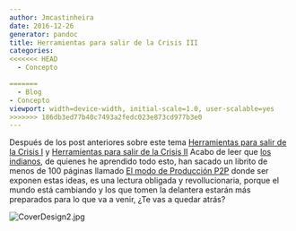 ```yaml
---
author: Jmcastinheira
date: 2016-12-26
generator: pandoc
title: Herramientas para salir de la Crisis III
categories:
<<<<<<< HEAD
  - Concepto

=======
  - Blog
- Concepto
viewport: width=device-width, initial-scale=1.0, user-scalable=yes
>>>>>>> 186db3ed77b40c7493a2fedc023e873cd977b3e0
---
```




Después de los post anteriores sobre este tema [Herramientas para salir
de la Crisis
I](http://www.entelequia.info/herramientas-para-salir-de-la-crisis-i) y
[Herramientas para salir de la Crisis
II](http://www.entelequia.info/herramientas-para-salir-de-la-crisis-ii)
Acabo de leer que [los indianos](http://lasindias.org), de quienes he
aprendido todo esto, han sacado un librito de menos de 100 páginas
llamado [El modo de Producción
P2P](http://lasindias.org/el-modo-de-produccion-p2p/) donde ser exponen
estas ideas, es una lectura obligada y revollucionaria, porque el mundo
está cambiando y los que tomen la delantera estarán más preparados para
lo que va a venir, ¿Te vas a quedar atrás?

![CoverDesign2.jpg](http://lasindias.org/files/2012/08/CoverDesign2.jpg?v=1346707055743)
